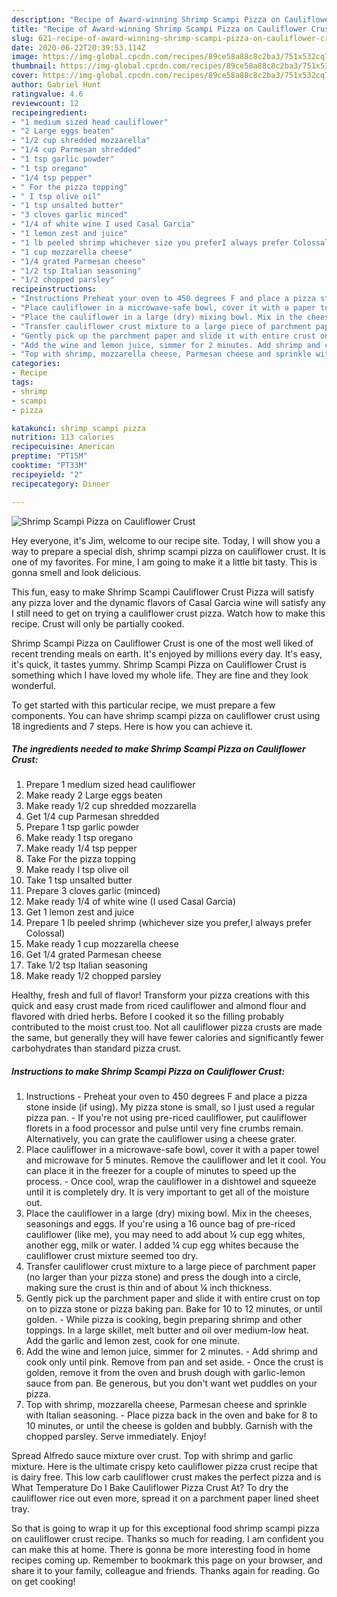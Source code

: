 ```yaml
---
description: "Recipe of Award-winning Shrimp Scampi Pizza on Cauliflower Crust"
title: "Recipe of Award-winning Shrimp Scampi Pizza on Cauliflower Crust"
slug: 621-recipe-of-award-winning-shrimp-scampi-pizza-on-cauliflower-crust
date: 2020-06-22T20:39:53.114Z
image: https://img-global.cpcdn.com/recipes/89ce58a88c8c2ba3/751x532cq70/shrimp-scampi-pizza-on-cauliflower-crust-recipe-main-photo.jpg
thumbnail: https://img-global.cpcdn.com/recipes/89ce58a88c8c2ba3/751x532cq70/shrimp-scampi-pizza-on-cauliflower-crust-recipe-main-photo.jpg
cover: https://img-global.cpcdn.com/recipes/89ce58a88c8c2ba3/751x532cq70/shrimp-scampi-pizza-on-cauliflower-crust-recipe-main-photo.jpg
author: Gabriel Hunt
ratingvalue: 4.6
reviewcount: 12
recipeingredient:
- "1 medium sized head cauliflower"
- "2 Large eggs beaten"
- "1/2 cup shredded mozzarella"
- "1/4 cup Parmesan shredded"
- "1 tsp garlic powder"
- "1 tsp oregano"
- "1/4 tsp pepper"
- " For the pizza topping"
- " I tsp olive oil"
- "1 tsp unsalted butter"
- "3 cloves garlic minced"
- "1/4 of white wine I used Casal Garcia"
- "1 lemon zest and juice"
- "1 lb peeled shrimp whichever size you preferI always prefer Colossal"
- "1 cup mozzarella cheese"
- "1/4 grated Parmesan cheese"
- "1/2 tsp Italian seasoning"
- "1/2 chopped parsley"
recipeinstructions:
- "Instructions Preheat your oven to 450 degrees F and place a pizza stone inside (if using). My pizza stone is small, so I just used a regular pizza pan. If you&#39;re not using pre-riced cauliflower, put cauliflower florets in a food processor and pulse until very fine crumbs remain. Alternatively, you can grate the cauliflower using a cheese grater."
- "Place cauliflower in a microwave-safe bowl, cover it with a paper towel and microwave for 5 minutes. Remove the cauliflower and let it cool. You can place it in the freezer for a couple of minutes to speed up the process. Once cool, wrap the cauliflower in a dishtowel and squeeze until it is completely dry. It is very important to get all of the moisture out."
- "Place the cauliflower in a large (dry) mixing bowl. Mix in the cheeses, seasonings and eggs. If you&#39;re using a 16 ounce bag of pre-riced cauliflower (like me), you may need to add about ¼ cup egg whites, another egg, milk or water. I added ¼ cup egg whites because the cauliflower crust mixture seemed too dry."
- "Transfer cauliflower crust mixture to a large piece of parchment paper (no larger than your pizza stone) and press the dough into a circle, making sure the crust is thin and of about ¼ inch thickness."
- "Gently pick up the parchment paper and slide it with entire crust on top on to pizza stone or pizza baking pan. Bake for 10 to 12 minutes, or until golden. While pizza is cooking, begin preparing shrimp and other toppings. In a large skillet, melt butter and oil over medium-low heat. Add the garlic and lemon zest, cook for one minute."
- "Add the wine and lemon juice, simmer for 2 minutes. Add shrimp and cook only until pink. Remove from pan and set aside. Once the crust is golden, remove it from the oven and brush dough with garlic-lemon sauce from pan. Be generous, but you don&#39;t want wet puddles on your pizza."
- "Top with shrimp, mozzarella cheese, Parmesan cheese and sprinkle with Italian seasoning. Place pizza back in the oven and bake for 8 to 10 minutes, or until the cheese is golden and bubbly. Garnish with the chopped parsley. Serve immediately. Enjoy!"
categories:
- Recipe
tags:
- shrimp
- scampi
- pizza

katakunci: shrimp scampi pizza 
nutrition: 113 calories
recipecuisine: American
preptime: "PT15M"
cooktime: "PT33M"
recipeyield: "2"
recipecategory: Dinner

---
```



![Shrimp Scampi Pizza on Cauliflower Crust](https://img-global.cpcdn.com/recipes/89ce58a88c8c2ba3/751x532cq70/shrimp-scampi-pizza-on-cauliflower-crust-recipe-main-photo.jpg)

Hey everyone, it's Jim, welcome to our recipe site. Today, I will show you a way to prepare a special dish, shrimp scampi pizza on cauliflower crust. It is one of my favorites. For mine, I am going to make it a little bit tasty. This is gonna smell and look delicious.

This fun, easy to make Shrimp Scampi Cauliflower Crust Pizza will satisfy any pizza lover and the dynamic flavors of Casal Garcia wine will satisfy any I still need to get on trying a cauliflower crust pizza. Watch how to make this recipe. Crust will only be partially cooked.

Shrimp Scampi Pizza on Cauliflower Crust is one of the most well liked of recent trending meals on earth. It's enjoyed by millions every day. It's easy, it's quick, it tastes yummy. Shrimp Scampi Pizza on Cauliflower Crust is something which I have loved my whole life. They are fine and they look wonderful.


To get started with this particular recipe, we must prepare a few components. You can have shrimp scampi pizza on cauliflower crust using 18 ingredients and 7 steps. Here is how you can achieve it.

<!--inarticleads1-->

##### The ingredients needed to make Shrimp Scampi Pizza on Cauliflower Crust:

1. Prepare 1 medium sized head cauliflower
1. Make ready 2 Large eggs beaten
1. Make ready 1/2 cup shredded mozzarella
1. Get 1/4 cup Parmesan shredded
1. Prepare 1 tsp garlic powder
1. Make ready 1 tsp oregano
1. Make ready 1/4 tsp pepper
1. Take  For the pizza topping
1. Make ready  I tsp olive oil
1. Take 1 tsp unsalted butter
1. Prepare 3 cloves garlic (minced)
1. Make ready 1/4 of white wine (I used Casal Garcia)
1. Get 1 lemon zest and juice
1. Prepare 1 lb peeled shrimp (whichever size you prefer,I always prefer Colossal)
1. Make ready 1 cup mozzarella cheese
1. Get 1/4 grated Parmesan cheese
1. Take 1/2 tsp Italian seasoning
1. Make ready 1/2 chopped parsley


Healthy, fresh and full of flavor! Transform your pizza creations with this quick and easy crust made from riced cauliflower and almond flour and flavored with dried herbs. Before I cooked it so the filling probably contributed to the moist crust too. Not all cauliflower pizza crusts are made the same, but generally they will have fewer calories and significantly fewer carbohydrates than standard pizza crust. 

<!--inarticleads2-->

##### Instructions to make Shrimp Scampi Pizza on Cauliflower Crust:

1. Instructions - Preheat your oven to 450 degrees F and place a pizza stone inside (if using). My pizza stone is small, so I just used a regular pizza pan. - If you&#39;re not using pre-riced cauliflower, put cauliflower florets in a food processor and pulse until very fine crumbs remain. Alternatively, you can grate the cauliflower using a cheese grater.
1. Place cauliflower in a microwave-safe bowl, cover it with a paper towel and microwave for 5 minutes. Remove the cauliflower and let it cool. You can place it in the freezer for a couple of minutes to speed up the process. - Once cool, wrap the cauliflower in a dishtowel and squeeze until it is completely dry. It is very important to get all of the moisture out.
1. Place the cauliflower in a large (dry) mixing bowl. Mix in the cheeses, seasonings and eggs. If you&#39;re using a 16 ounce bag of pre-riced cauliflower (like me), you may need to add about ¼ cup egg whites, another egg, milk or water. I added ¼ cup egg whites because the cauliflower crust mixture seemed too dry.
1. Transfer cauliflower crust mixture to a large piece of parchment paper (no larger than your pizza stone) and press the dough into a circle, making sure the crust is thin and of about ¼ inch thickness.
1. Gently pick up the parchment paper and slide it with entire crust on top on to pizza stone or pizza baking pan. Bake for 10 to 12 minutes, or until golden. - While pizza is cooking, begin preparing shrimp and other toppings. In a large skillet, melt butter and oil over medium-low heat. Add the garlic and lemon zest, cook for one minute.
1. Add the wine and lemon juice, simmer for 2 minutes. - Add shrimp and cook only until pink. Remove from pan and set aside. - Once the crust is golden, remove it from the oven and brush dough with garlic-lemon sauce from pan. Be generous, but you don&#39;t want wet puddles on your pizza.
1. Top with shrimp, mozzarella cheese, Parmesan cheese and sprinkle with Italian seasoning. - Place pizza back in the oven and bake for 8 to 10 minutes, or until the cheese is golden and bubbly. Garnish with the chopped parsley. Serve immediately. Enjoy!


Spread Alfredo sauce mixture over crust. Top with shrimp and garlic mixture. Here is the ultimate crispy keto cauliflower pizza crust recipe that is dairy free. This low carb cauliflower crust makes the perfect pizza and is What Temperature Do I Bake Cauliflower Pizza Crust At? To dry the cauliflower rice out even more, spread it on a parchment paper lined sheet tray. 

So that is going to wrap it up for this exceptional food shrimp scampi pizza on cauliflower crust recipe. Thanks so much for reading. I am confident you can make this at home. There is gonna be more interesting food in home recipes coming up. Remember to bookmark this page on your browser, and share it to your family, colleague and friends. Thanks again for reading. Go on get cooking!
